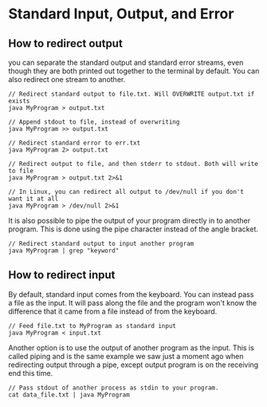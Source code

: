 # Standard Input, Output, and Error

## How to redirect output

you can separate the standard output and standard error streams, even though they are both printed out together to the terminal by default. You can also redirect one stream to another.

```
// Redirect standard output to file.txt. Will OVERWRITE output.txt if exists
java MyProgram > output.txt

// Append stdout to file, instead of overwriting
java MyProgram >> output.txt

// Redirect standard error to err.txt
java MyProgram 2> output.txt

// Redirect output to file, and then stderr to stdout. Both will write to file
java MyProgram > output.txt 2>&1

// In Linux, you can redirect all output to /dev/null if you don't want it at all
java MyProgram > /dev/null 2>&1
```

It is also possible to pipe the output of your program directly in to another program. This is done using the pipe character instead of the angle bracket.

```
// Redirect standard output to input another program
java MyProgram | grep "keyword"
```

## How to redirect input

By default, standard input comes from the keyboard. You can instead pass a file as the input. It will pass along the file and the program won't know the difference that it came from a file instead of from the keyboard.

```
// Feed file.txt to MyProgram as standard input
java MyProgram < input.txt
```

Another option is to use the output of another program as the input. This is called piping and is the same example we saw just a moment ago when redirecting output through a pipe, except output program is on the receiving end this time.

```
// Pass stdout of another process as stdin to your program.
cat data_file.txt | java MyProgram
```
